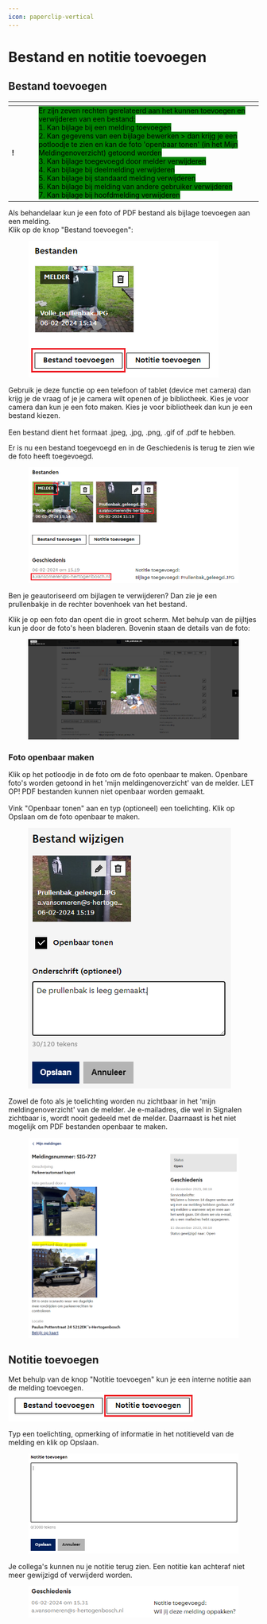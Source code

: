 ```yaml
---
icon: paperclip-vertical
---
```


# Bestand en notitie toevoegen

## Bestand toevoegen

<table data-header-hidden><thead><tr><th width="40"></th><th></th></tr></thead><tbody><tr><td><strong>!</strong></td><td><mark style="background-color:green;">Er zijn zeven rechten gerelateerd aan het kunnen toevoegen en verwijderen van een bestand:</mark><br><mark style="background-color:green;">1. Kan bijlage bij een melding toevoegen</mark><br><mark style="background-color:green;">2. Kan gegevens van een bijlage bewerken > dan krijg je een potloodje te zien en kan de foto 'openbaar tonen' (in het Mijn Meldingenoverzicht) getoond worden</mark><br><mark style="background-color:green;">3. Kan bijlage toegevoegd door melder verwijderen</mark><br><mark style="background-color:green;">4. Kan bijlage bij deelmelding verwijderen</mark><br><mark style="background-color:green;">5. Kan bijlage bij standaard melding verwijderen</mark><br><mark style="background-color:green;">6. Kan bijlage bij melding van andere gebruiker verwijderen</mark><br><mark style="background-color:green;">7. Kan bijlage bij hoofdmelding verwijderen</mark></td></tr></tbody></table>

Als behandelaar kun je een foto of PDF bestand als bijlage toevoegen aan een melding.\
Klik op de knop "Bestand toevoegen":

<div align="left">

<figure><img src=".gitbook/assets/image (166).png" alt=""><figcaption></figcaption></figure>

</div>

Gebruik je deze functie op een telefoon of tablet (device met camera) dan krijg je de vraag of je je camera wilt openen of je bibliotheek. Kies je voor camera dan kun je een foto maken. Kies je voor bibliotheek dan kun je een bestand kiezen. \
\
Een bestand dient het formaat .jpeg, .jpg, .png, .gif of .pdf te hebben.

Er is nu een bestand toegevoegd en in de Geschiedenis is terug te zien wie de foto heeft toegevoegd.

<div align="left">

<figure><img src=".gitbook/assets/image (168).png" alt=""><figcaption></figcaption></figure>

</div>

Ben je geautoriseerd om bijlagen te verwijderen? Dan zie je een prullenbakje in de rechter bovenhoek van het bestand.

Klik je op een foto dan opent die in groot scherm. Met behulp van de pijltjes kun je door de foto's heen bladeren. Bovenin staan de details van de foto:

<figure><img src=".gitbook/assets/image (169).png" alt=""><figcaption></figcaption></figure>

### Foto openbaar maken

Klik op het potloodje in de foto om de foto openbaar te maken. Openbare foto's worden getoond in het 'mijn meldingenoverzicht' van de melder. LET OP! PDF bestanden kunnen niet openbaar worden gemaakt.\
\
Vink "Openbaar tonen" aan en typ (optioneel) een toelichting. Klik op Opslaan om de foto openbaar te maken.

<div align="left">

<figure><img src=".gitbook/assets/image (170).png" alt=""><figcaption></figcaption></figure>

</div>

Zowel de foto als je toelichting worden nu zichtbaar in het 'mijn meldingenoverzicht' van de melder. Je e-mailadres, die wel in Signalen zichtbaar is, wordt nooit gedeeld met de melder. Daarnaast is het niet mogelijk om PDF bestanden openbaar te maken.

<figure><img src=".gitbook/assets/image (171).png" alt=""><figcaption></figcaption></figure>

## Notitie toevoegen

Met behulp van de knop "Notitie toevoegen" kun je een interne notitie aan de melding toevoegen. \
![](<.gitbook/assets/image (172).png>)

Typ een toelichting, opmerking of informatie in het notitieveld van de melding en klik op Opslaan.

<figure><img src=".gitbook/assets/image (173).png" alt=""><figcaption></figcaption></figure>

Je collega's kunnen nu je notitie terug zien. Een notitie kan achteraf niet meer gewijzigd of verwijderd worden.

<figure><img src=".gitbook/assets/image (174).png" alt=""><figcaption></figcaption></figure>


